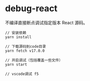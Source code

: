 # debug-react

不编译直接断点调试指定版本 React 源码。

```
// 安装依赖
yarn install

// 下载源码到code目录
yarn fetch v17.0.0

// 开启调试（包括覆盖一些文件）
yarn start

// vscode调试 f5

```
